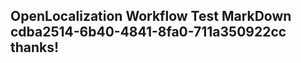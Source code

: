 <properties
ms.topic="hero-topic"
ms.test1="hero-topic"
ms.test2="test"/>

## OpenLocalization Workflow Test MarkDown cdba2514-6b40-4841-8fa0-711a350922cc thanks!
<!--HONumber=Mar16_HO3-->
